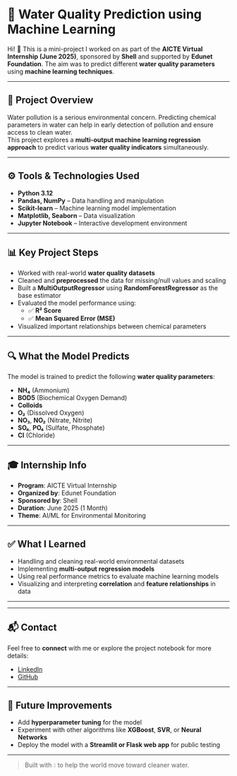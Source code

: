 # 🧪 Water Quality Prediction using Machine Learning

Hi! 👋 This is a mini-project I worked on as part of the **AICTE Virtual Internship (June 2025)**, sponsored by **Shell** and supported by **Edunet Foundation**. The aim was to predict different **water quality parameters** using **machine learning techniques**.

---

## 📌 Project Overview

Water pollution is a serious environmental concern. Predicting chemical parameters in water can help in early detection of pollution and ensure access to clean water.  
This project explores a **multi-output machine learning regression approach** to predict various **water quality indicators** simultaneously.

---

## ⚙️ Tools & Technologies Used

- **Python 3.12**
- **Pandas, NumPy** – Data handling and manipulation  
- **Scikit-learn** – Machine learning model implementation  
- **Matplotlib, Seaborn** – Data visualization  
- **Jupyter Notebook** – Interactive development environment  

---

## 📊 Key Project Steps

- Worked with real-world **water quality datasets**
- Cleaned and **preprocessed** the data for missing/null values and scaling
- Built a **MultiOutputRegressor** using **RandomForestRegressor** as the base estimator
- Evaluated the model performance using:
  - ✅ **R² Score**
  - ✅ **Mean Squared Error (MSE)**
- Visualized important relationships between chemical parameters

---

## 🔍 What the Model Predicts

The model is trained to predict the following **water quality parameters**:

- **NH₄** (Ammonium)  
- **BOD5** (Biochemical Oxygen Demand)  
- **Colloids**  
- **O₂** (Dissolved Oxygen)  
- **NO₃**, **NO₂** (Nitrate, Nitrite)  
- **SO₄**, **PO₄** (Sulfate, Phosphate)  
- **Cl** (Chloride)  

---

## 🎓 Internship Info

- **Program**: AICTE Virtual Internship  
- **Organized by**: Edunet Foundation  
- **Sponsored by**: Shell  
- **Duration**: June 2025 (1 Month)  
- **Theme**: AI/ML for Environmental Monitoring  

---

## ✅ What I Learned

- Handling and cleaning real-world environmental datasets  
- Implementing **multi-output regression models**
- Using real performance metrics to evaluate machine learning models  
- Visualizing and interpreting **correlation** and **feature relationships** in data  

---


---

## 📬 Contact

Feel free to **connect** with me or explore the project notebook for more details:

- [LinkedIn](https://www.linkedin.com/in/anurag100/)
- [GitHub](https://github.com/Anurag-099)

---

## 🧠 Future Improvements

- Add **hyperparameter tuning** for the model  
- Experiment with other algorithms like **XGBoost**, **SVR**, or **Neural Networks**
- Deploy the model with a **Streamlit or Flask web app** for public testing

---

> Built with 💧 to help the world move toward cleaner water.


